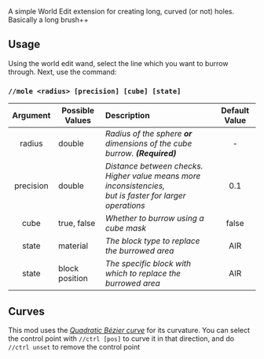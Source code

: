 A simple World Edit extension for creating long, curved (or not) holes. Basically a long brush++

## Usage
Using the world edit wand, select the line which you want to burrow through. Next, use the command:

### ```//mole <radius> [precision] [cube] [state]```
| Argument  | Possible Values |  Description                                                                                                | Default Value |
|:---------:|-----------------|:------------------------------------------------------------------------------------------------------------|:-------------:|
|  radius   |     double      | *Radius of the sphere **or** dimensions of the cube burrow. **(Required)***                                 |       -       |
| precision |     double      | *Distance between checks. Higher value means more inconsistencies,<br/>but is faster for larger operations* |      0.1      |
|   cube    |   true, false   | *Whether to burrow using a cube mask*                                                                       |     false     |
|   state   |    material     | *The block type to replace the burrowed area*                                                               |      AIR      |
|   state   | block position  | *The specific block with which to replace the burrowed area*                                                |      AIR      |

## Curves
This mod uses the <a href="https://en.wikipedia.org/wiki/B%C3%A9zier_curve#Quadratic_B%C3%A9zier_curves">*Quadratic Bézier curve*</a> for its curvature.
You can select the control point with ```//ctrl [pos]``` to curve it in that direction, and do ```//ctrl unset``` to remove the control point